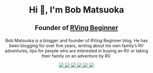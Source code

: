 <h1 align="center">Hi 👋, I'm Bob Matsuoka</h1>
<h2 align="center">Founder of <a href="https://www.rvingbeginner.com" rel="noopener noreferrer" target="_blank">RVing Beginner</a></p></h2>
<p align="center">Bob Matsuoka is a blogger and founder of RVing Beginner blog. He has been blogging for over five years, writing about his own family’s RV adventures, tips for people who are interested in buying an RV or taking their family on an adventure by RV.</p>
<p align="center">
  <a href="https://www.rvingbeginner.com/author/bobmatsuoka" alt="website" target="_blank">
    <img src="https://www.rvingbeginner.com/wp-content/uploads/2022/06/cropped-favicon-32x32.png">
  </a>
  <a href="https://www.facebook.com/bobmatsuoka.nyc" alt="facebook" target="_blank">
    <img src="https://static.xx.fbcdn.net/rsrc.php/yD/r/d4ZIVX-5C-b.ico">
  </a>
  <a href="https://twitter.com/bobmatsuokanyc" alt="twitter" target="_blank">
    <img src="https://abs.twimg.com/favicons/twitter.2.ico">
  </a> 
  <a href="https://www.linkedin.com/in/bobmatsuoka" alt="linkedin" target="_blank">
    <img src="https://static-exp1.licdn.com/sc/h/8s162nmbcnfkg7a0k8nq9wwqo">
  </a>
  <a href="https://www.instagram.com/bobmatsuoka.nyc/" alt="instagram" target="_blank">
    <img src="https://static.cdninstagram.com/rsrc.php/yv/r/BTPhT6yIYfq.ico">
  </a>
  <a href="https://www.youtube.com/channel/UCtD_JxfUQs0IcL7lzmaYCqQ" alt="youtube" target="_blank">
    <img src="https://www.youtube.com/s/desktop/83093386/img/favicon_32x32.png">
  </a>
</p>
